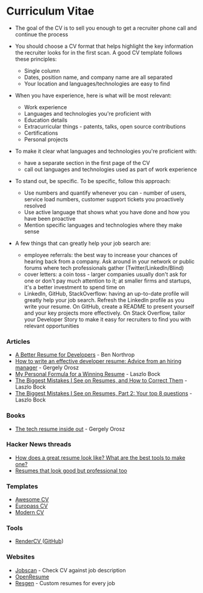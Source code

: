 # Curriculum Vitae

* The goal of the CV is to sell you enough to get a recruiter phone call and continue the process
* You should choose a CV format that helps highlight the key information the recruiter looks for in the first scan. A good CV template follows these principles:
  * Single column
  * Dates, position name, and company name are all separated
  * Your location and languages/technologies are easy to find
* When you have experience, here is what will be most relevant:
  * Work experience
  * Languages and technologies you're proficient with
  * Education details
  * Extracurricular things - patents, talks, open source contributions
  * Certifications
  * Personal projects
* To make it clear what languages and technologies you're proficient with:
  * have a separate section in the first page of the CV
  * call out languages and technologies used as part of work experience
* To stand out, be specific. To be specific, follow this approach:
  * Use numbers and quantify whenever you can - number of users, service load numbers, customer support tickets you proactively resolved
  * Use active language that shows what you have done and how you have been proactive
  * Mention specific languages and technologies where they make sense
*   A few things that can greatly help your job search are:

    * employee referrals: the best way to increase your chances of hearing back from a company. Ask around in your network or public forums where tech professionals gather (Twitter/LinkedIn/Blind)
    * cover letters: a coin toss - larger companies usually don't ask for one or don't pay much attention to it; at smaller firms and startups, it's a better investment to spend time on
    * LinkedIn, GitHub, StackOverflow: having an up-to-date profile will greatly help your job search. Refresh the LinkedIn profile as you write your resume. On GitHub, create a README to present yourself and your key projects more effectively. On Stack Overflow, tailor your Developer Story to make it easy for recruiters to find you with relevant opportunities



### Articles

* [A Better Resume for Developers](https://www.bennorthrop.com/Essays/2021/techrez-a-better-resume-for-tech.php) - Ben Northrop
* [How to write an effective developer resume: Advice from an hiring manager](https://stackoverflow.blog/2020/11/25/how-to-write-an-effective-developer-resume-advice-from-a-hiring-manager) - Gergely Orosz
* [My Personal Formula for a Winning Resume](https://www.linkedin.com/pulse/20140929001534-24454816-my-personal-formula-for-a-better-resume/) - Laszlo Bock
* [The Biggest Mistakes I See on Resumes, and How to Correct Them](https://www.linkedin.com/pulse/20140917045901-24454816-the-5-biggest-mistakes-i-see-on-resumes-and-how-to-correct-them/?trk=mp-author-card) - Laszlo Bock
* [The Biggest Mistakes I See on Resumes, Part 2: Your top 8 questions](https://www.linkedin.com/pulse/biggest-mistakes-i-see-resumes-part-2-your-top-8-questions-bock/) - Laszlo Bock

### Books

* [The tech resume inside out](https://thetechresume.com/) - Gergely Orosz

### Hacker News threads

* [How does a great resume look like? What are the best tools to make one?](https://news.ycombinator.com/item?id=16659255)
* [Resumes that look good but professional too](https://news.ycombinator.com/item?id=16479922)

### Templates

* [Awesome CV](https://github.com/posquit0/Awesome-CV)
* [Europass CV](https://github.com/gmazzamuto/europasscv)
* [Modern CV](https://github.com/xdanaux/moderncv)

### Tools

* [RenderCV ](https://sinaatalay.github.io/rendercv/)([GitHub](https://github.com/sinaatalay/rendercv))

### Websites

* [Jobscan](https://www.jobscan.co/) - Check CV against job description
* [OpenResume](https://www.open-resume.com/)
* [Resgen](https://resgen.app/) - Custom resumes for every job
